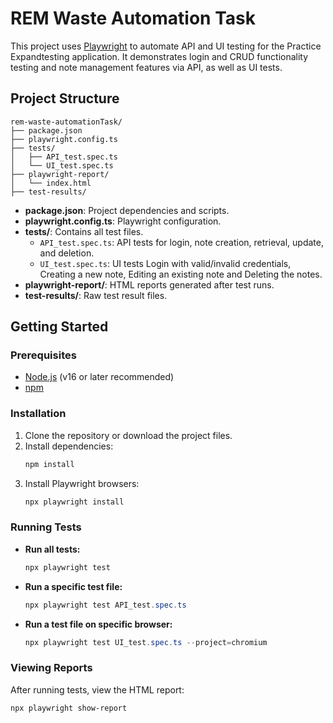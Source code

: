 # REM Waste Automation Task

This project uses [Playwright](https://playwright.dev/) to automate API and UI testing for the Practice Expandtesting application. It demonstrates login and CRUD functionality testing and note management features via API, as well as UI tests.

## Project Structure

```
rem-waste-automationTask/
├── package.json
├── playwright.config.ts
├── tests/
│   ├── API_test.spec.ts
│   └── UI_test.spec.ts
├── playwright-report/
│   └── index.html
├── test-results/
```

- **package.json**: Project dependencies and scripts.
- **playwright.config.ts**: Playwright configuration.
- **tests/**: Contains all test files.
  - `API_test.spec.ts`: API tests for login, note creation, retrieval, update, and deletion.
  - `UI_test.spec.ts`: UI tests Login with valid/invalid credentials, Creating a new note, Editing an existing     note and Deleting the notes.
- **playwright-report/**: HTML reports generated after test runs.
- **test-results/**: Raw test result files.

## Getting Started

### Prerequisites
- [Node.js](https://nodejs.org/) (v16 or later recommended)
- [npm](https://www.npmjs.com/)

### Installation
1. Clone the repository or download the project files.
2. Install dependencies:
   ```powershell
   npm install
   ```
3. Install Playwright browsers:
   ```powershell
   npx playwright install
   ```

### Running Tests

- **Run all tests:**
  ```powershell
  npx playwright test
  ```
- **Run a specific test file:**
  ```powershell
  npx playwright test API_test.spec.ts
  ```
- **Run a test file on specific browser:**
  ```powershell
  npx playwright test UI_test.spec.ts --project=chromium
  ```

### Viewing Reports
After running tests, view the HTML report:
```powershell
npx playwright show-report
```
